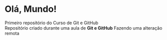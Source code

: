 # Olá, Mundo!
 Primeiro repositório do Curso de Git e GitHub<br>
Repositório criado durante uma aula de **Git e GitHub**
Fazendo uma alteração remota
